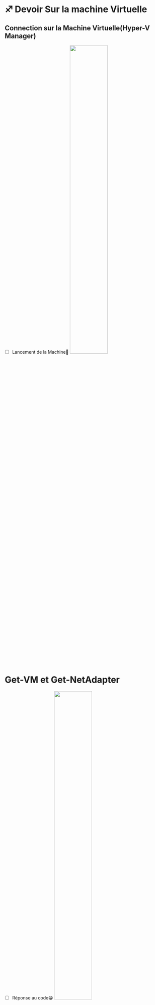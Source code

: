 # ♐ Devoir Sur la machine Virtuelle

## Connection sur la Machine Virtuelle(Hyper-V Manager)

- [ ] Lancement de la Machine👏
<img src="WhatsApp Image 2023-08-03 at 23.37.08.jpg" width='50%' height='50%' > </img>
 
# Get-VM et Get-NetAdapter
- [ ] Réponse au code😁
<img src="WhatsApp Image 2023-08-03 at 23.37.15.jpg" width='50%' height='50%' > </img>
# Get-DNSClient server
- [ ] Bonne réponse😉
<img src="WhatsApp Image 2023-08-03 at 23.37.23.jpg" width='50%' height='50%' > </img>
## Server Manager - Local Servr
:scroll: Visualisation
<img src="WhatsApp Image 2023-08-03 at 23.37.25.jpg" width='50%' height='50%' > </img>

